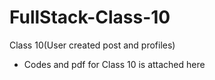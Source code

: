 # FullStack-Class-10
Class 10(User created post and profiles)

* Codes and pdf for Class 10 is attached here